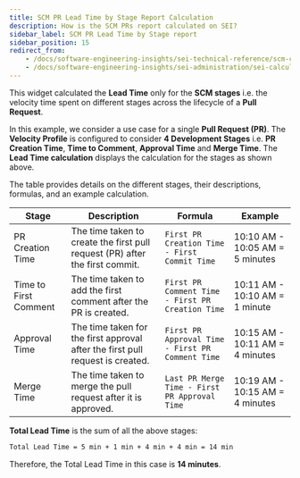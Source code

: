 ```yaml
---
title: SCM PR Lead Time by Stage Report Calculation
description: How is the SCM PRs report calculated on SEI?
sidebar_label: SCM PR Lead Time by Stage report
sidebar_position: 15
redirect_from:
    - /docs/software-engineering-insights/sei-technical-reference/scm-calculation/scm-reports-calculation/scm-pr-leadtime-by-stage-report
    - /docs/software-engineering-insights/sei-administration/sei-calculations/scm/scm-reports-calculation/scm-pr-leadtime-by-stage-report
---
```

This widget calculated the **Lead Time** only for the **SCM stages** i.e. the velocity time spent on different stages across the lifecycle of a **Pull Request**.

In this example, we consider a use case for a single **Pull Request (PR)**. The **Velocity Profile** is configured to consider **4 Development Stages** i.e. **PR Creation Time**, **Time to Comment**, **Approval Time** and **Merge Time**. The **Lead Time calculation** displays the calculation for the stages as shown above.

The table provides details on the different stages, their descriptions, formulas, and an example calculation.

| Stage | Description | Formula | Example |
| - | - | - | - |
| PR Creation Time | The time taken to create the first pull request (PR) after the first commit. | `First PR Creation Time - First Commit Time` | 10:10 AM - 10:05 AM = 5 minutes |
| Time to First Comment | The time taken to add the first comment after the PR is created. | `First PR Comment Time - First PR Creation Time` | 10:11 AM - 10:10 AM = 1 minute |
| Approval Time | The time taken for the first approval after the first pull request is created. | `First PR Approval Time - First PR Comment Time` | 10:15 AM - 10:11 AM = 4 minutes |
| Merge Time | The time taken to merge the pull request after it is approved.  | `Last PR Merge Time - First PR Approval Time` | 10:19 AM - 10:15 AM = 4 minutes |

**Total Lead Time** is the sum of all the above stages:

```bash
Total Lead Time = 5 min + 1 min + 4 min + 4 min = 14 min
```

Therefore, the Total Lead Time in this case is **14 minutes**.